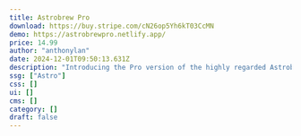 ```yaml
---
title: Astrobrew Pro
download: https://buy.stripe.com/cN26op5Yh6kT03CcMN
demo: https://astrobrewpro.netlify.app/
price: 14.99
author: "anthonylan"
date: 2024-12-01T09:50:13.631Z
description: "Introducing the Pro version of the highly regarded Astrobrew starter template, specifically designed for micro SaaS startups. Built using Astro and Skeleton CSS."
ssg: ["Astro"]
css: []
ui: []
cms: []
category: []
draft: false
---
```

